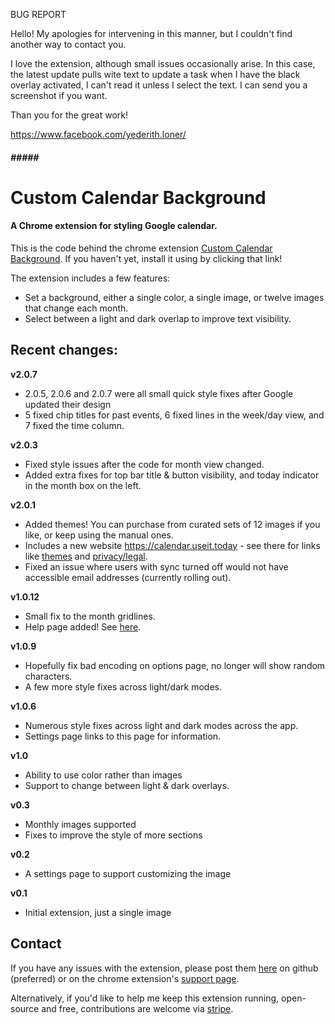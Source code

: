 BUG REPORT

Hello! My apologies for intervening in this manner, but I couldn't find another way to contact you.

I love the extension, although small issues occasionally arise. In this case, the latest update pulls wite text to update a task when I have the black overlay activated, I can't read it unless I select the text. I can send you a screenshot if you want.

Than you for the great work!


https://www.facebook.com/yederith.loner/

##### ##### #####

# Custom Calendar Background
#### A Chrome extension for styling Google calendar.

This is the code behind the chrome extension [Custom Calendar Background](https://chrome.google.com/webstore/detail/custom-calendar-backgroun/acjecbgflnhmeldadcbblhfdimhifpki?hl=en). If you haven't yet, install it using by clicking that link!

The extension includes a few features:
* Set a background, either a single color, a single image, or twelve images that change each month.
* Select between a light and dark overlap to improve text visibility.

## Recent changes:
**v2.0.7**
* 2.0.5, 2.0.6 and 2.0.7 were all small quick style fixes after Google updated their design
* 5 fixed chip titles for past events, 6 fixed lines in the week/day view, and 7 fixed the time column.

**v2.0.3**
* Fixed style issues after the code for month view changed.
* Added extra fixes for top bar title & button visibility, and today indicator in the month box on the left.

**v2.0.1**
* Added themes! You can purchase from curated sets of 12 images if you like, or keep using the manual ones.
* Includes a new website https://calendar.useit.today - see there for links like [themes](https://calendar.useit.today/themes) and [privacy/legal](https://calendar.useit.today/legal).
* Fixed an issue where users with sync turned off would not have accessible email addresses (currently rolling out).

**v1.0.12**
* Small fix to the month gridlines.
* Help page added! See [here](https://padster.github.io/CalendarThemeExtension/help.html).

**v1.0.9**
* Hopefully fix bad encoding on options page, no longer will show random characters.
* A few more style fixes across light/dark modes.

**v1.0.6**
* Numerous style fixes across light and dark modes across the app.
* Settings page links to this page for information.

**v1.0**
* Ability to use color rather than images
* Support to change between light & dark overlays.

**v0.3**
* Monthly images supported
* Fixes to improve the style of more sections

**v0.2**
* A settings page to support customizing the image

**v0.1**
* Initial extension, just a single image

## Contact
If you have any issues with the extension, please post them [here](https://github.com/padster/CalendarThemeExtension/issues) on github (preferred) or on the chrome extension's [support page](https://chrome.google.com/webstore/detail/custom-calendar-backgroun/acjecbgflnhmeldadcbblhfdimhifpki?hl=en).

Alternatively, if you'd like to help me keep this extension running, open-source and free, contributions are welcome via [stripe](https://donate.stripe.com/00g4i67pe4JO9pK4gq).
